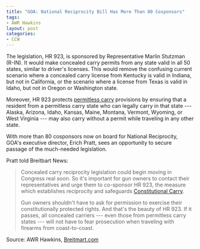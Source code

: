 ```yaml
---
title: "GOA: National Reciprocity Bill Has More Than 80 Cosponsors"
tags:
- AWR Hawkins
layout: post
categories:
- CCW
---
```


The legislation, HR 923, is sponsored by Representative Marlin Stutzman (R-IN). It would make concealed carry permits from any state valid in all 50 states, similar to driver's licenses. This would remove the confusing current scenario where a concealed carry license from Kentucky is valid in Indiana, but not in California, or the scenario where a license from Texas is valid in Idaho, but not in Oregon or Washington state.

Moreover, HR 923 protects [permitless carry](/permitless-carry-states.html) provisions by ensuring that a resident from a permitless carry state who can legally carry in that state --- Alaska, Arizona, Idaho, Kansas, Maine, Montana, Vermont, Wyoming, or West Virginia --- may also carry without a permit while traveling in any other state.

With more than 80 cosponsors now on board for National Reciprocity, GOA's executive director, Erich Pratt, sees an opportunity to secure passage of the much-needed legislation.

Pratt told Breitbart News:

> Concealed carry reciprocity legislation could begin moving in Congress real soon. So it's important for gun owners to contact their representatives and urge them to co-sponsor HR 923, the measure which establishes reciprocity and safeguards [Constitutional Carry](/permitless-carry-states.html).
>
> Gun owners shouldn't have to ask for permission to exercise their constitutionally protected rights. And that's the beauty of HR 923. If it passes, all concealed carriers --- even those from permitless carry states --- will not have to fear prosecution when traveling with firearms from coast-to-coast.

Source: AWR Hawkins, [Breitmart.com](https://breitbart.com/big-government/2016/05/09/gun-owners-of-america-national-reciprocity-bill-80-co-sponsors/)
